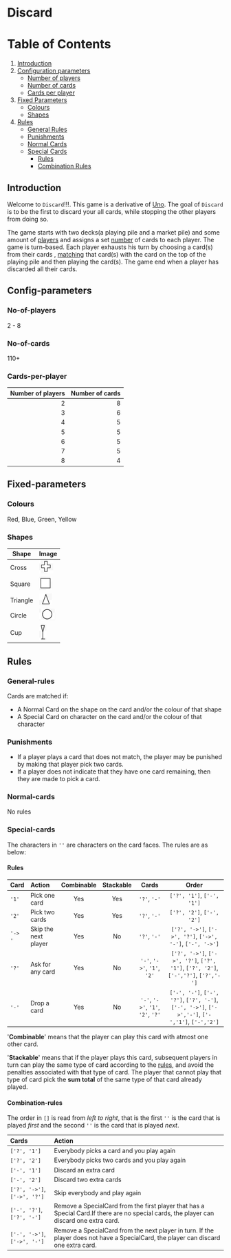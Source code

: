 # Discard

# Table of Contents
1. [Introduction](#introduction)
2. [Configuration parameters](#config-parameters)
    * [Number of players](#no-of-players)
    * [Number of cards](#no-of-cards)
    * [Cards per player](#cards-per-player)
3. [Fixed Parameters](#fixed-parameters)
    * [Colours](#colours)
    * [Shapes](#shapes)
4. [Rules](#rules)
    * [General Rules](#general-rules)
    * [Punishments](#punishments) 
    * [Normal Cards](#normal-cards)
    * [Special Cards](#special-cards)
        + [Rules](#rules)
        + [Combination Rules](#combination-rules)

<!-- toc -->

## Introduction

Welcome to `Discard`!!!. This game is a derivative of [Uno](https://en.wikipedia.org/wiki/Uno_(card_game)). The goal of `Discard` is to be the first to discard your all cards, while stopping the other players from doing so.  

The game starts with two decks(a playing pile and a market pile) and some amount of [players](#no-of-players) and assigns a set [number](#cards-per-player) of cards to each player. The game is turn-based. Each player exhausts his turn by choosing a card(s) from their cards , [matching](#general-rules) that card(s) with the card on the top of the playing pile and then playing the card(s). The game end when a player has discarded all their cards.  

## Config-parameters

### No-of-players
2 - 8

### No-of-cards
110+

### Cards-per-player

| Number of players | Number of cards    
| ----------------: | --------------:  
| 2 | 8
| 3 | 6
| 4 | 5
| 5 | 5
| 6 | 5
| 7 | 5
| 8 | 4


## Fixed-parameters

### Colours

Red, Blue, Green, Yellow

### Shapes

| Shape | Image 
| ----- | ----- 
| Cross | ![cross](../images/cross.png)             
| Square | ![square](../images/square.png)
| Triangle | ![triangle](../images/triangle.png)
| Circle | ![circle](../images/circle.png)
| Cup | ![cup](../images/cup.png)        

## Rules

### General-rules

Cards are matched if:

- A Normal Card on the shape on the card and/or the colour of that shape
- A Special Card on character on the card and/or the colour of that character

### Punishments

- If a player plays a card that does not match, the player may be punished by making that player pick two cards.
- If a player does not indicate that they have one card remaining, then they are made to pick a card. 

### Normal-cards

No rules

### Special-cards

The characters in `''` are characters on the card faces. The rules are as below:

#### Rules

| Card | Action | Combinable | Stackable | Cards | Order |  
| :---- | :------ | :----------: | :----: | :----: | :----: | 
| `'1'`  | Pick one card | Yes | Yes | `'?'`, `'-'` | `['?', '1']`, `['-', '1']`
| `'2'`  | Pick two cards | Yes | Yes | `'?'`, `'-'` | `['?', '2']`, `['-', '2']`
| `'-> '` | Skip the next player | Yes | No | `'?'`, `'-'` | `['?', '->']`, `['->', '?']`, `['->', '-']`, `['-', '->']` 
| `'?'` | Ask for any card | Yes | No | `'-'`, `'->'`, `'1'`, `'2'` | `['?', '->']`, `['->', '?']`, `['?', '1']`, `['?', '2']`, `['-','?']`, `['?','-']`
| `'-'` | Drop a card | Yes | No | `'-'`, `'->'`, `'1'`, `'2'`, `'?'` | `['-', '-']`, `['-', '?']`, `['?', '-']`, `['-', '->']`, `['->','-']`, `['-','1']`, `['-','2']`

'__Combinable__' means that the player can play this card with atmost one other card. 

'__Stackable__' means that if the player plays this card, subsequent players in turn can play the same type of card according to the [rules](#general-rules), and avoid the penalties associated with that type of card. The player that cannot play that type of card pick the __sum total__ of the same type of that card already played.

#### Combination-rules

The order in `[]` is read from _left to right_, that is the first `''` is the card that is played _first_ and the second `''` is the card that is played _next_.

| Cards | Action |
| :---- | :----- |
| `['?', '1']` | Everybody picks a card and you play again
| `['?', '2']` | Everybody picks two cards and you play again
| `['-', '1']` | Discard an extra card
| `['-', '2']` | Discard two extra cards 
| `['?', '->']`, `['->', '?']` | Skip everybody and play again
| `['-', '?']`, `['?', '-']` | Remove a SpecialCard from the first player that has a Special Card.If there are no special cards, the player can discard one extra card.
| `['-', '->']`, `['->', '-']` | Remove a SpecialCard from the next player in turn. If 	the player does not have a SpecialCard, the player can discard one extra card.
